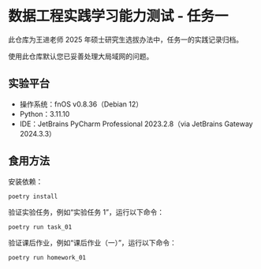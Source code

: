 # 数据工程实践学习能力测试 - 任务一

此仓库为王进老师 2025 年硕士研究生选拔办法中，任务一的实践记录归档。

使用此仓库默认您已妥善处理大局域网的问题。

## 实验平台

+ 操作系统：fnOS v0.8.36（Debian 12）
+ Python：3.11.10
+ IDE：JetBrains PyCharm Professional 2023.2.8（via JetBrains Gateway 2024.3.3）

## 食用方法

安装依赖：

```shell
poetry install
```

验证实验任务，例如“实验任务 1”，运行以下命令：

```shell
poetry run task_01
```

验证课后作业，例如“课后作业（一）”，运行以下命令：

```shell
poetry run homework_01
```